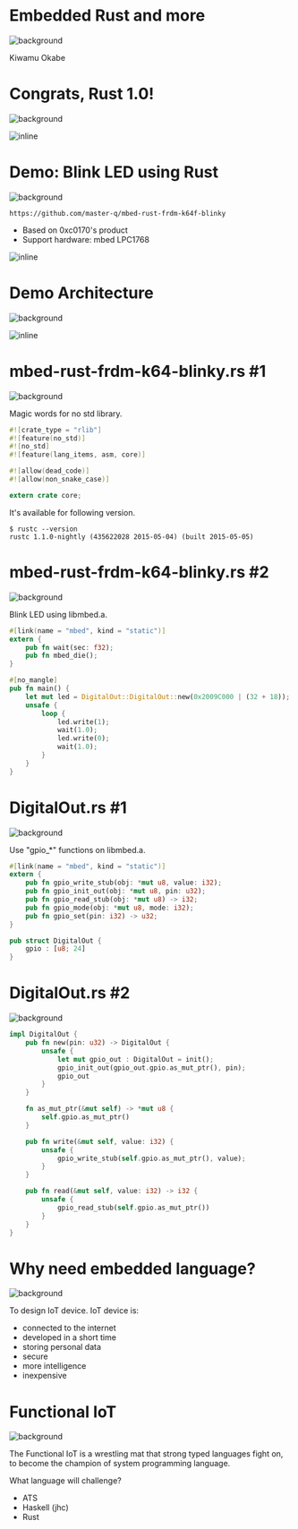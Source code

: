 # Embedded Rust and more
![background](img/FRDM-KL25Z.png)

Kiwamu Okabe

# Congrats, Rust 1.0!
![background](img/colorful.png)

![inline](img/rust.png)

# Demo: Blink LED using Rust
![background](img/led.png)

```
https://github.com/master-q/mbed-rust-frdm-k64f-blinky
```

* Based on 0xc0170's product
* Support hardware: mbed LPC1768

![inline](img/mbed_StarBoard_Orange.png)

# Demo Architecture
![background](img/architecture.png)

![inline](draw/arch.png)

# mbed-rust-frdm-k64-blinky.rs #1
![background](img/memopad.png)

Magic words for no std library.

```rust
#![crate_type = "rlib"]
#![feature(no_std)]
#![no_std]
#![feature(lang_items, asm, core)]

#![allow(dead_code)]
#![allow(non_snake_case)]

extern crate core;
```

It's available for following version.

```
$ rustc --version
rustc 1.1.0-nightly (435622028 2015-05-04) (built 2015-05-05)
```

# mbed-rust-frdm-k64-blinky.rs #2
![background](img/memopad.png)

Blink LED using libmbed.a.

```rust
#[link(name = "mbed", kind = "static")]
extern {
    pub fn wait(sec: f32);
    pub fn mbed_die();
}

#[no_mangle]
pub fn main() {
    let mut led = DigitalOut::DigitalOut::new(0x2009C000 | (32 + 18));
    unsafe {
        loop {
            led.write(1);
            wait(1.0);
            led.write(0);
            wait(1.0);
        }
    }
}
```

# DigitalOut.rs #1
![background](img/memopad.png)

Use "gpio_*" functions on libmbed.a.

```rust
#[link(name = "mbed", kind = "static")]
extern {
    pub fn gpio_write_stub(obj: *mut u8, value: i32);
    pub fn gpio_init_out(obj: *mut u8, pin: u32);
    pub fn gpio_read_stub(obj: *mut u8) -> i32;
    pub fn gpio_mode(obj: *mut u8, mode: i32);
    pub fn gpio_set(pin: i32) -> u32;
}

pub struct DigitalOut {
    gpio : [u8; 24]
}

```

# DigitalOut.rs #2
![background](img/memopad.png)

```rust
impl DigitalOut {
    pub fn new(pin: u32) -> DigitalOut {
        unsafe {
            let mut gpio_out : DigitalOut = init();
            gpio_init_out(gpio_out.gpio.as_mut_ptr(), pin);
            gpio_out
        }
    }

    fn as_mut_ptr(&mut self) -> *mut u8 {
        self.gpio.as_mut_ptr()
    }

    pub fn write(&mut self, value: i32) {
        unsafe {
            gpio_write_stub(self.gpio.as_mut_ptr(), value);
        }
    }

    pub fn read(&mut self, value: i32) -> i32 {
        unsafe {
            gpio_read_stub(self.gpio.as_mut_ptr())
        }
    }
}
```

# Why need embedded language?
![background](img/oscilloscope.png)

To design IoT device. IoT device is:

* connected to the internet
* developed in a short time
* storing personal data
* secure
* more intelligence
* inexpensive

# Functional IoT
![background](img/fpiot.png)

The Functional IoT is a wrestling mat that strong typed languages fight on, to become the champion of system programming language.

What language will challenge?

* ATS
* Haskell (jhc)
* Rust
